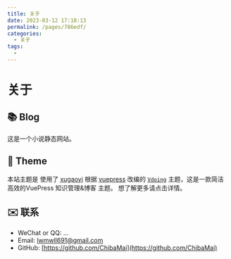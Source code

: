 ```yaml
---
title: 关于
date: 2023-03-12 17:18:13
permalink: /pages/786edf/
categories:
  - 关于
tags:
  - 
---
```


# 关于

## 📚 Blog

这是一个小说静态网站。

## 🎨 Theme

本站主题是 使用了 [xugaoyi](https://github.com/xugaoyi) 根据 [vuepress](https://vuepress.vuejs.org/zh/) 改编的 [`Vdoing`](https://github.com/xugaoyi/vuepress-theme-vdoing) 主题，这是一款简洁高效的VuePress 知识管理&博客 主题。 想了解更多请点击详情。

## ✉️ 联系

- WeChat or QQ: ...
- Email: [lwmwll691@gmail.com](#)
- GitHub: [https://github.com/ChibaMai](https://github.com/ChibaMai)
